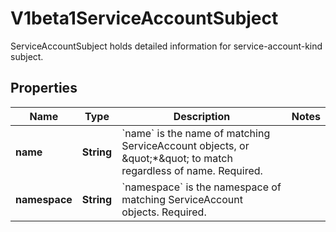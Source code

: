 

# V1beta1ServiceAccountSubject

ServiceAccountSubject holds detailed information for service-account-kind subject.
## Properties

Name | Type | Description | Notes
------------ | ------------- | ------------- | -------------
**name** | **String** | &#x60;name&#x60; is the name of matching ServiceAccount objects, or \&quot;*\&quot; to match regardless of name. Required. | 
**namespace** | **String** | &#x60;namespace&#x60; is the namespace of matching ServiceAccount objects. Required. | 



